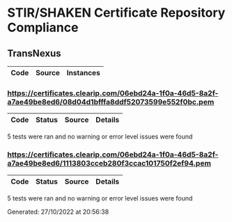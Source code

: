 # STIR/SHAKEN Certificate Repository Compliance

## TransNexus

| Code | Source | Instances |
|------|--------|-----------|

### https://certificates.clearip.com/06ebd24a-1f0a-46d5-8a2f-a7ae49be8ed6/08d04d1bfffa8ddf52073599e552f0bc.pem

| Code | Status | Source | Details |
|------|--------|--------|---------|

5 tests were ran and no warning or error level issues were found

### https://certificates.clearip.com/06ebd24a-1f0a-46d5-8a2f-a7ae49be8ed6/1113803cceb280f3ccac101750f2ef94.pem

| Code | Status | Source | Details |
|------|--------|--------|---------|

5 tests were ran and no warning or error level issues were found


Generated: 27/10/2022 at 20:56:38
